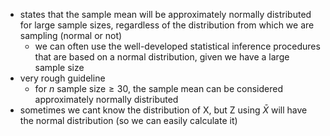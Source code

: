 
- states that the sample mean will be approximately normally distributed for large sample sizes, regardless of the distribution from which we are sampling (normal or not)
	- we can often use the well-developed statistical inference procedures that are based on a normal distribution, given we  have a large sample size
- very rough guideline
	- for $n\ \text{sample size}\geq 30$, the sample mean can be considered approximately normally distributed
- sometimes we cant know the distribution of X, but Z using $\bar X$ will have the normal distribution (so we can easily calculate it)


